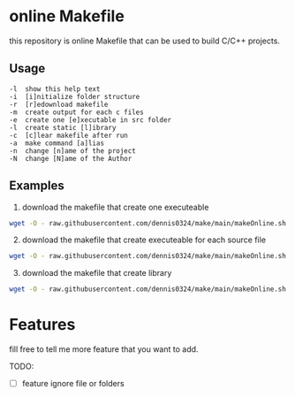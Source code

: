 # online Makefile

this repository is online Makefile that can be used to build C/C++ projects.

## Usage

```
-l  show this help text
-i  [i]nitialize folder structure
-r  [r]edownload makefile
-m  create output for each c files
-e  create one [e]xecutable in src folder
-l  create static [l]ibrary
-c  [c]lear makefile after run
-a  make command [a]lias
-n  change [n]ame of the project
-N  change [N]ame of the Author
```

## Examples

1. download the makefile that create one executeable

```bash
wget -O - raw.githubusercontent.com/dennis0324/make/main/makeOnline.sh  | bash -s -- -e
```

2. download the makefile that create executeable for each source file

```bash
wget -O - raw.githubusercontent.com/dennis0324/make/main/makeOnline.sh  | bash -s -- -m
```

3. download the makefile that create library

```bash
wget -O - raw.githubusercontent.com/dennis0324/make/main/makeOnline.sh  | bash -s -- -l
```

# Features

fill free to tell me more feature that you want to add.

TODO:

- [ ] feature ignore file or folders
